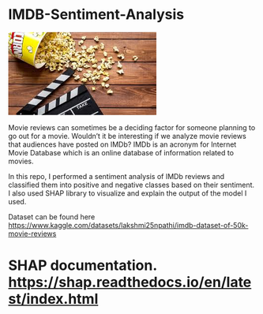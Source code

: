 # IMDB-Sentiment-Analysis

![image](movies.jpg)

Movie reviews can sometimes be a deciding factor for someone planning to go out for a movie. Wouldn’t it be interesting if we analyze movie reviews that audiences have posted on IMDb? IMDb is an acronym for Internet Movie Database which is an online database of information related to movies.

In this repo, I performed a sentiment analysis of IMDb reviews and classified them into positive and negative classes based on their sentiment. I also used SHAP library to visualize and explain the output of the model I used.

Dataset can be found here https://www.kaggle.com/datasets/lakshmi25npathi/imdb-dataset-of-50k-movie-reviews 
# SHAP documentation. https://shap.readthedocs.io/en/latest/index.html
